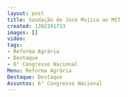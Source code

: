 ```yaml
---
layout: post
title: Saudação de José Mujica ao MST
created: 1392391733
images: []
video: 
tags:
- Reforma Agrária
- Destaque
- 6° Congresso Nacional
Menu: Reforma Agrária
Destaque: Destaque
Assuntos: 6° Congresso Nacional
---
```



